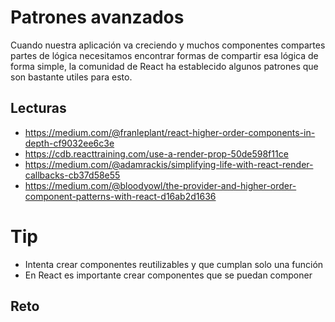 # Patrones avanzados

Cuando nuestra aplicación va creciendo y muchos componentes compartes partes de
lógica necesitamos encontrar formas de compartir esa lógica de forma simple, la
comunidad de React ha establecido algunos patrones que son bastante utiles para
esto.

## Lecturas

* https://medium.com/@franleplant/react-higher-order-components-in-depth-cf9032ee6c3e
* https://cdb.reacttraining.com/use-a-render-prop-50de598f11ce
* https://medium.com/@adamrackis/simplifying-life-with-react-render-callbacks-cb37d58e55
* https://medium.com/@bloodyowl/the-provider-and-higher-order-component-patterns-with-react-d16ab2d1636

# Tip

* Intenta crear componentes reutilizables y que cumplan solo una función
* En React es importante crear componentes que se puedan componer

## Reto
